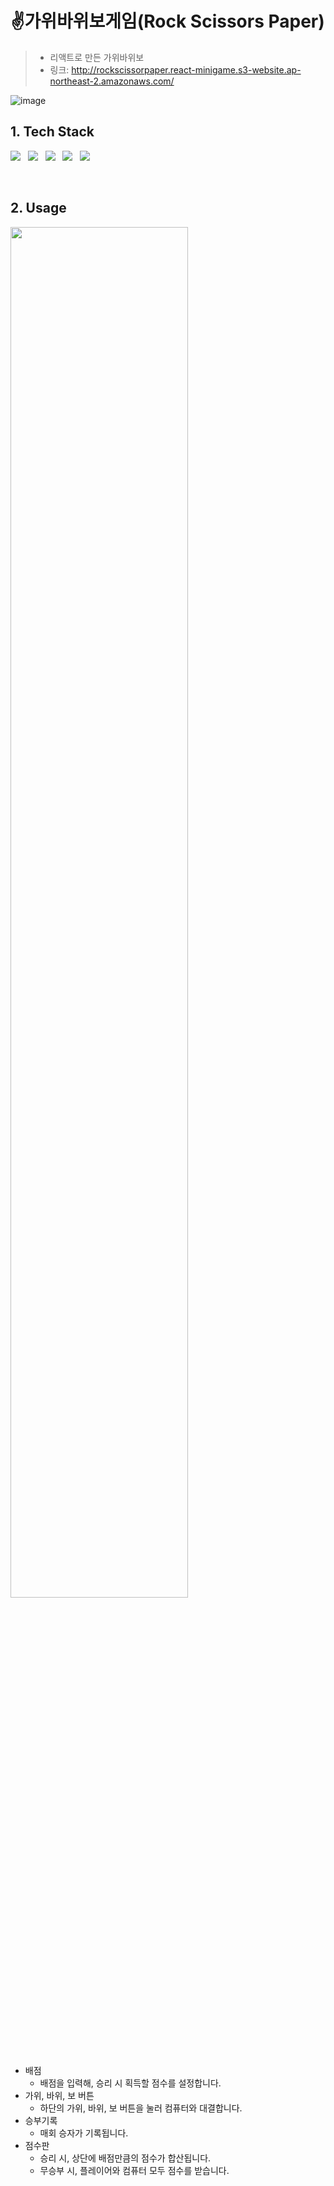 # ✌가위바위보게임(Rock Scissors Paper)
> * 리액트로 만든 가위바위보
> * 링크: http://rockscissorpaper.react-minigame.s3-website.ap-northeast-2.amazonaws.com/

![image](https://user-images.githubusercontent.com/85826542/138399396-c43b85bd-6b1b-4eb4-a4b6-09f9cc4d00fc.png)


## 1. Tech Stack  
<p>
<img src="https://img.shields.io/badge/HTML5-E34F26?style=flat-square&logo=HTML5&logoColor=white"/></a> &nbsp
<img src="https://img.shields.io/badge/CSS3-1572B6?style=flat-square&logo=CSS3&logoColor=white"/></a> &nbsp
<img src="https://img.shields.io/badge/JavaScript-F7DF1E?style=flat-square&logo=JavaScript&logoColor=white"/></a> &nbsp
<img src="https://img.shields.io/badge/React.js-20B2AA?style=flat-square&logo=react&logoColor=white"/></a> &nbsp
<!--<img src="https://img.shields.io/badge/JSON-3DDC84?style=flat-square&logo=JSON&logoColor=white"/></a> &nbsp
<img src="https://img.shields.io/badge/MongoDB-47A248?style=flat-square&logo=MongoDB&logoColor=white"/></a> &nbsp 
<img src="https://img.shields.io/badge/MySQL-4479A1?style=flat-square&logo=MySQL&logoColor=white"/></a> &nbsp 
<img src="https://img.shields.io/badge/c++-00599C?style=flat-square&logo=c%2B%2B&logoColor=white"/></a> &nbsp -->
<img src="https://img.shields.io/badge/Amazon AWS-232F3E?style=flat-square&logo=Amazon%20AWS&logoColor=white"/></a> &nbsp </p> <br/>


## 2. Usage
<img src="https://user-images.githubusercontent.com/85826542/138441989-14318758-d984-4b17-b92e-0a82ec1ee894.gif" width="75%" height="75%">

* 배점
  + 배점을 입력해, 승리 시 획득할 점수를 설정합니다.
* 가위, 바위, 보 버튼
  + 하단의 가위, 바위, 보 버튼을 눌러 컴퓨터와 대결합니다.
* 승부기록
  + 매회 승자가 기록됩니다.
* 점수판
  + 승리 시, 상단에 배점만큼의 점수가 합산됩니다.
  + 무승부 시, 플레이어와 컴퓨터 모두 점수를 받습니다.
<br/>


  

